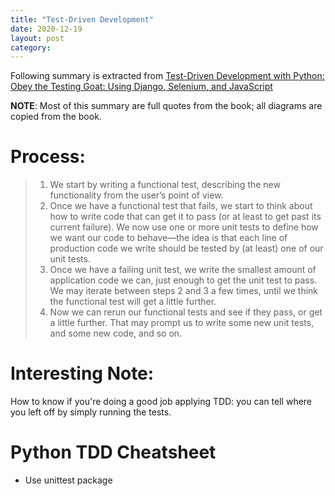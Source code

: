 ```yaml
---
title: "Test-Driven Development"
date: 2020-12-19
layout: post
category: 
---
```


Following summary is extracted from [Test-Driven Development with Python: Obey the Testing Goat: Using Django, Selenium, and JavaScript](https://www.amazon.com/Test-Driven-Development-Python-Selenium-JavaScript/dp/1491958707)

**NOTE**: Most of this summary are full quotes from the book; all diagrams are copied from the book.

# Process:

> 1. We start by writing a functional test, describing the new functionality from the user’s point of view.
> 2. Once we have a functional test that fails, we start to think about how to write code that can get it to pass (or at least to get past its current failure). We now use one or more unit tests to define how we want our code to behave—the idea is that each line of production code we write should be tested by (at least) one of our unit tests.
> 3. Once we have a failing unit test, we write the smallest amount of application code we can, just enough to get the unit test to pass. We may iterate between steps 2 and 3 a few times, until we think the functional test will get a little further.
> 4. Now we can rerun our functional tests and see if they pass, or get a little further. That may prompt us to write some new unit tests, and some new code, and so on.

# Interesting Note:

How to know if you're doing a good job applying TDD: you can tell where you left off by simply running the tests.

# Python TDD Cheatsheet

* Use unittest package

